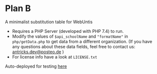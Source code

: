 # Plan B

A minimalist substitution table for WebUntis

 * Requires a PHP Server (developed with PHP 7.4) to run.
 * Modify the values of `$api_schoolName` and `"formatName"` in `php/getData.php` to get data from a different organization. (If you have any questions about these data fields, feel free to contact us: [antricks.dev@posteo.de](mailto:antricks.dev@posteo.de) )
 * For license info have a look at `LICENSE.txt`

Auto-deployed for testing [here](https://demo.antricks.dev/substitution-table)
